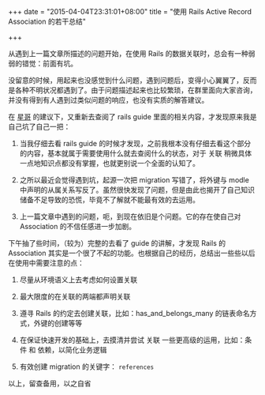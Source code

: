 +++
date = "2015-04-04T23:31:01+08:00"
title = "使用 Rails Active Record Association 的若干总结"

+++

从遇到上一篇文章所描述的问题开始，在使用 Rails 的数据关联时，总会有一种弱弱的错觉：前面有坑。

没留意的时候，用起来也没感觉到什么问题，遇到问题后，变得小心翼翼了，反而是各种不明状况都遇到了。由于问题描述起来也比较繁琐，在群里面向大家咨询，并没有得到有人遇到过类似问题的响应，也没有实质的解答建议。

在 [星哥](http://www.xingishere.com/) 的建议下，又重新去查阅了 rails guide 里面的相关内容，才发现原来我是自己坑了自己一把：

1.  当我仔细去看 rails guide 的时候才发现，之前我根本没有仔细去看这个部分的内容，基本就属于需要使用什么就去查阅什么的状态，对于 关联 稍微具体一点地知识点都没有掌握，也就更别说一个全面的认知了。

2.  之所以最近会觉得遇到坑，起源一次把 migration 写错了，将外键与 modle 中声明的从属关系写反了。虽然很快发现了问题，但是由此也揭开了自己知识储备不足导致的恐慌，毕竟不了解就不能最有效的去运用。

3.  上一篇文章中遇到的问题，呃，到现在依旧是个问题。它的存在使自己对 Association 的不信任感进一步加剧。

下午抽了些时间，（较为）完整的去看了 guide 的讲解，才发现 Rails 的 Association 其实是一个很了不起的功能。也根据自己的经历，总结出一些些以后在使用中需要注意的点：

1.  尽量从环境语义上去考虑如何设置关联

2.  最大限度的在关联的两端都声明关联

3.  遵寻 Rails 的约定去创建关联，比如：has_and_belongs_many 的链表命名方式，外键的创建等等

4.  在保证快速开发的基础上，去摸清并尝试 关联 一些更高级的运用，比如：条件 和 依赖，以简化业务逻辑

5.  有效创建 migration 的关键字： `references`

以上，留查备用，以之自省

